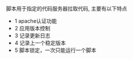 
脚本用于指定的代码服务器拉取代码, 主要有以下特点
* 1 apache认证功能  
* 2 应用版本控制  
* 3 记录更新日志  
* 4 记录上一个稳定版本  
* 5 脚本锁定，一次只能运行一个脚本  
